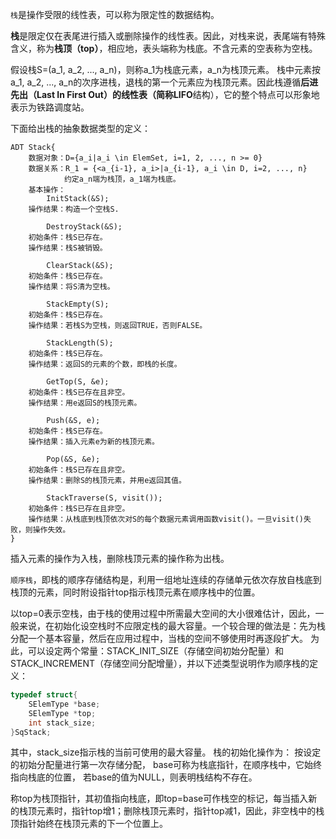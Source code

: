 `栈`是操作受限的线性表，可以称为限定性的数据结构。

**栈**是限定仅在表尾进行插入或删除操作的线性表。因此，对栈来说，表尾端有特殊含义，称为**栈顶（top）**，相应地，表头端称为栈底。不含元素的空表称为空栈。

假设栈S=(a_1, a_2, ..., a_n)，则称a_1为栈底元素，a_n为栈顶元素。 栈中元素按a_1, a_2, ..., a_n的次序进栈，退栈的第一个元素应为栈顶元素。因此栈遵循**后进先出（Last In First Out）**的线性表（简称**LIFO**结构），它的整个特点可以形象地表示为铁路调度站。

下面给出栈的抽象数据类型的定义：
```textile
ADT Stack{
	数据对象：D={a_i|a_i \in ElemSet, i=1, 2, ..., n >= 0}
	数据关系：R_1 = {<a_{i-1}, a_i>|a_{i-1}, a_i \in D, i=2, ..., n}
			约定a_n端为栈顶，a_1端为栈底。
	基本操作：
		InitStack(&S);
	操作结果：构造一个空栈S.

		DestroyStack(&S);
	初始条件：栈S已存在。
	操作结果：栈S被销毁。

		ClearStack(&S);
	初始条件：栈S已存在。
	操作结果：将S清为空栈。

		StackEmpty(S);
	初始条件：栈S已存在。
	操作结果：若栈S为空栈，则返回TRUE，否则FALSE。

		StackLength(S);
	初始条件：栈S已存在。
	操作结果：返回S的元素的个数，即栈的长度。

		GetTop(S, &e);
	初始条件：栈S已存在且非空。
	操作结果：用e返回S的栈顶元素。

		Push(&S, e);
	初始条件：栈S已存在。
	操作结果：插入元素e为新的栈顶元素。

		Pop(&S, &e);
	初始条件：栈S已存在且非空。
	操作结果：删除S的栈顶元素，并用e返回其值。

		StackTraverse(S, visit());
	初始条件：栈S已存在且非空。
	操作结果：从栈底到栈顶依次对S的每个数据元素调用函数visit()。一旦visit()失败，则操作失效。
}
```
插入元素的操作为入栈，删除栈顶元素的操作称为出栈。

`顺序栈`，即栈的顺序存储结构是，利用一组地址连续的存储单元依次存放自栈底到栈顶的元素，同时附设指针top指示栈顶元素在顺序栈中的位置。

以top=0表示空栈，由于栈的使用过程中所需最大空间的大小很难估计，因此，一般来说，在初始化设空栈时不应限定栈的最大容量。一个较合理的做法是：先为栈分配一个基本容量，然后在应用过程中，当栈的空间不够使用时再逐段扩大。 为此，可以设定两个常量：STACK_INIT_SIZE（存储空间初始分配量）和STACK_INCREMENT（存储空间分配增量），并以下述类型说明作为顺序栈的定义：
```c
typedef struct{
	SElemType *base;
	SElemType *top;
	int stack_size;
}SqStack;
```
其中，stack_size指示栈的当前可使用的最大容量。 栈的初始化操作为： 按设定的初始分配量进行第一次存储分配， base可称为栈底指针，在顺序栈中，它始终指向栈底的位置， 若base的值为NULL，则表明栈结构不存在。

称top为栈顶指针，其初值指向栈底，即top=base可作栈空的标记，每当插入新的栈顶元素时，指针top增1；删除栈顶元素时，指针top减1，因此，非空栈中的栈顶指针始终在栈顶元素的下一个位置上。 